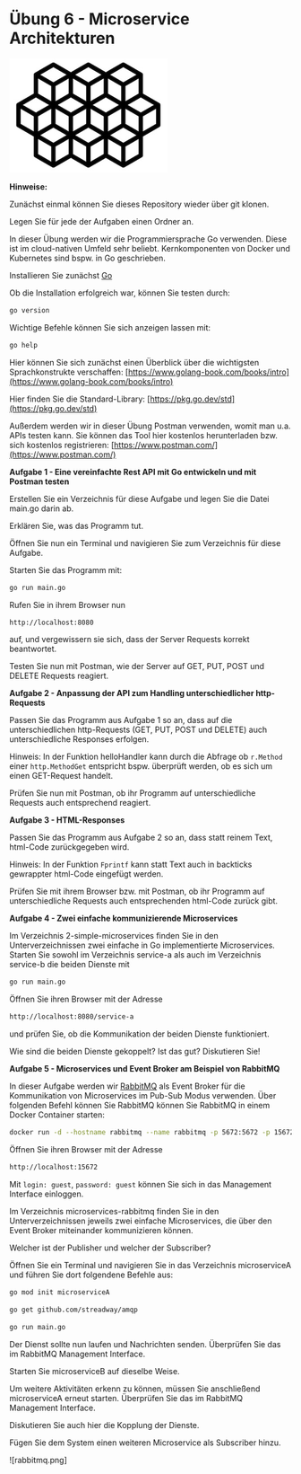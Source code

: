 # Übung 6 - Microservice Architekturen

![microservices.jpg](microservices.jpg)

**Hinweise:**

Zunächst einmal können Sie dieses Repository wieder über git klonen.  

Legen Sie für jede der Aufgaben einen Ordner an.   

In dieser Übung werden wir die Programmiersprache Go verwenden. Diese ist im cloud-nativen Umfeld sehr beliebt. Kernkomponenten von Docker und Kubernetes sind bspw. in Go geschrieben.  

Installieren Sie zunächst [Go](https://go.dev/)  

Ob die Installation erfolgreich war, können Sie testen durch: 

   ```bash
go version
   ```
Wichtige Befehle können Sie sich anzeigen lassen mit:

   ```bash
go help
   ```

Hier können Sie sich zunächst einen Überblick über die wichtigsten Sprachkonstrukte verschaffen: [https://www.golang-book.com/books/intro](https://www.golang-book.com/books/intro)  

Hier finden Sie die Standard-Library: [https://pkg.go.dev/std](https://pkg.go.dev/std)  

Außerdem werden wir in dieser Übung Postman verwenden, womit man u.a. APIs testen kann. Sie können das Tool hier kostenlos herunterladen bzw. sich kostenlos registrieren: [https://www.postman.com/](https://www.postman.com/)

**Aufgabe 1 - Eine vereinfachte Rest API mit Go entwickeln und mit Postman testen**

Erstellen Sie ein Verzeichnis für diese Aufgabe und legen Sie die Datei main.go darin ab.  

Erklären Sie, was das Programm tut.  

Öffnen Sie nun ein Terminal und navigieren Sie zum Verzeichnis für diese Aufgabe.  

Starten Sie das Programm mit:

   ```bash
go run main.go
   ```

Rufen Sie in ihrem Browser nun

   ```bash
http://localhost:8080
   ```
auf, und vergewissern sie sich, dass der Server Requests korrekt beantwortet.  

Testen Sie nun mit Postman, wie der Server auf GET, PUT, POST und DELETE Requests reagiert.

**Aufgabe 2 - Anpassung der API zum Handling unterschiedlicher http-Requests**

Passen Sie das Programm aus Aufgabe 1 so an, dass auf die unterschiedlichen http-Requests (GET, PUT, POST und DELETE) auch unterschiedliche Responses erfolgen.  

Hinweis: In der Funktion helloHandler kann durch die Abfrage ob `r.Method` einer `http.MethodGet` entspricht bspw. überprüft werden, ob es sich um einen GET-Request handelt.  

Prüfen Sie nun mit Postman, ob ihr Programm auf unterschiedliche Requests auch entsprechend reagiert.  

**Aufgabe 3 - HTML-Responses**

Passen Sie das Programm aus Aufgabe 2 so an, dass statt reinem Text, html-Code zurückgegeben wird.  

Hinweis: In der Funktion `Fprintf` kann statt Text auch in backticks gewrappter html-Code eingefügt werden.    

Prüfen Sie mit ihrem Browser bzw. mit Postman, ob ihr Programm auf unterschiedliche Requests auch entsprechenden html-Code zurück gibt. 

**Aufgabe 4 - Zwei einfache kommunizierende Microservices**

Im Verzeichnis 2-simple-microservices finden Sie in den Unterverzeichnissen zwei einfache in Go implementierte Microservices. Starten Sie sowohl im Verzeichnis service-a als auch im Verzeichnis service-b die beiden Dienste mit

   ```bash
go run main.go
   ```

Öffnen Sie ihren Browser mit der Adresse

   ```bash
http://localhost:8080/service-a
   ```
und prüfen Sie, ob die Kommunikation der beiden Dienste funktioniert.  

Wie sind die beiden Dienste gekoppelt? Ist das gut? Diskutieren Sie!

**Aufgabe 5 - Microservices und Event Broker am Beispiel von RabbitMQ**

In dieser Aufgabe werden wir [RabbitMQ](https://www.rabbitmq.com/) als Event Broker für die Kommunikation von Microservices im Pub-Sub Modus verwenden. Über folgenden Befehl können Sie RabbitMQ können Sie RabbitMQ in einem Docker Container starten:

   ```bash
docker run -d --hostname rabbitmq --name rabbitmq -p 5672:5672 -p 15672:15672 rabbitmq:3-management
   ```
Öffnen Sie ihren Browser mit der Adresse 

   ```bash
http://localhost:15672
   ```
Mit `login: guest`, `password: guest` können Sie sich in das Management Interface einloggen.  

Im Verzeichnis microservices-rabbitmq finden Sie in den Unterverzeichnissen jeweils zwei einfache Microservices, die über den Event Broker miteinander kommunizieren können.  

Welcher ist der Publisher und welcher der Subscriber?  

Öffnen Sie ein Terminal und navigieren Sie in das Verzeichnis microserviceA und führen Sie dort folgendene Befehle aus:

   ```bash
go mod init microserviceA
   ```
   ```bash
go get github.com/streadway/amqp
   ```
   ```bash
go run main.go
   ```
Der Dienst sollte nun laufen und Nachrichten senden. Überprüfen Sie das im RabbitMQ Management Interface.  

Starten Sie microserviceB auf dieselbe Weise.  

Um weitere Aktivitäten erkenn zu können, müssen Sie anschließend microserviceA erneut starten. Überprüfen Sie das im RabbitMQ Management Interface.  

Diskutieren Sie auch hier die Kopplung der Dienste.  

Fügen Sie dem System einen weiteren Microservice als Subscriber hinzu.  

![rabbitmq.png]


